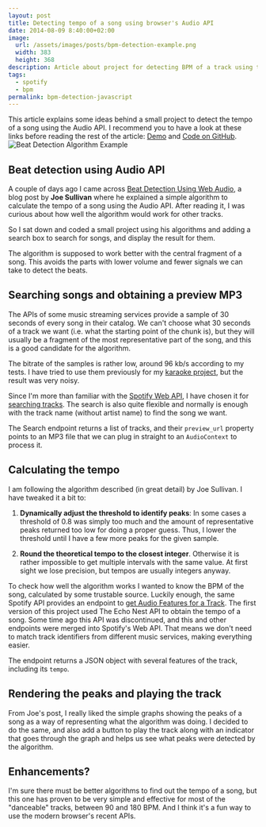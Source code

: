 ```yaml
---
layout: post
title: Detecting tempo of a song using browser's Audio API
date: 2014-08-09 8:40:00+02:00
image:
  url: /assets/images/posts/bpm-detection-example.png
  width: 383
  height: 368
description: Article about project for detecting BPM of a track using the Audio API, in combination with the Spotify Web API.
tags:
  - spotify
  - bpm
permalink: bpm-detection-javascript
---
```


This article explains some ideas behind a small project to detect the tempo of a song using the Audio API. I recommend you to have a look at these links before reading the rest of the article: [Demo](http://jmperezperez.com/beats-audio-api/) and [Code on GitHub](https://github.com/JMPerez/beats-audio-api).
![Beat Detection Algorithm Example](/assets/images/posts/bpm-detection-example.png)

<!-- more -->
## Beat detection using Audio API

A couple of days ago I came across [Beat Detection Using Web Audio](http://joesul.li/van/beat-detection-using-web-audio/), a blog post by **Joe Sullivan** where he explained a simple algorithm to calculate the tempo of a song using the Audio API. After reading it, I was curious about how well the algorithm would work for other tracks.

So I sat down and coded a small project using his algorithms and adding a search box to search for songs, and display the result for them.

The algorithm is supposed to work better with the central fragment of a song. This avoids the parts with lower volume and fewer signals we can take to detect the beats.

## Searching songs and obtaining a preview MP3
The APIs of some music streaming services provide a sample of 30 seconds of every song in their catalog. We can't choose what 30 seconds of a track we want (i.e. what the starting point of the chunk is), but they will usually be a fragment of the most representative part of the song, and this is a good candidate for the algorithm.

The bitrate of the samples is rather low, around 96 kb/s according to my tests. I have tried to use them previously for my [karaoke project](http://jmperezperez.com/karaoke/), but the result was very noisy.

Since I'm more than familiar with the [Spotify Web API](https://developer.spotify.com/web-api/), I have chosen it for [searching tracks](https://developer.spotify.com/web-api/search-item/). The search is also quite flexible and normally is enough with the track name (without artist name) to find the song we want.

The Search endpoint returns a list of tracks, and their `preview_url` property points to an MP3 file that we can plug in straight to an `AudioContext` to process it.

## Calculating the tempo
I am following the algorithm described (in great detail) by Joe Sullivan. I have tweaked it a bit to:

1. **Dynamically adjust the threshold to identify peaks**: In some cases a threshold of 0.8 was simply too much and the amount of representative peaks returned too low for doing a proper guess. Thus, I lower the threshold until I have a few more peaks for the given sample.

2. **Round the theoretical tempo to the closest integer**. Otherwise it is rather impossible to get multiple intervals with the same value. At first sight we lose precision, but tempos are usually integers anyway.

To check how well the algorithm works I wanted to know the BPM of the song, calculated by some trustable source. Luckily enough, the same Spotify API provides an endpoint to [get Audio Features for a Track](https://developer.spotify.com/web-api/get-audio-features/). The first version of this project used The Echo Nest API to obtain the tempo of a song. Some time ago this API was discontinued, and this and other endpoints were merged into Spotify's Web API. That means we don't need to match track identifiers from different music services, making everything easier.

The endpoint returns a JSON object with several features of the track, including its `tempo`.

## Rendering the peaks and playing the track

From Joe's post, I really liked the simple graphs showing the peaks of a song as a way of representing what the algorithm was doing. I decided to do the same, and also add a button to play the track along with an indicator that goes through the graph and helps us see what peaks were detected by the algorithm.

## Enhancements?

I'm sure there must be better algorithms to find out the tempo of a song, but this one has proven to be very simple and effective for most of the "danceable" tracks, between 90 and 180 BPM. And I think it's a fun way to use the modern browser's recent APIs.
